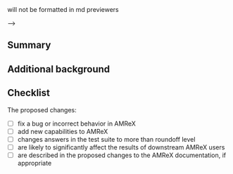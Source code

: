 <!-- Thank you for your pull request to AMReX!

  1. Be sure the title above is descriptive
  2. Be sure the PR targets the development branch
  3. Summarize the changes in a form suitable for use in case the commit is "squashed"
  4. Provide any background to help reviewers understand the proposed changes
  5. Fill out the checklist (using [x] to check the box) 

NOTE: All text between <-- and --> will not be formatted in md previewers
-->

## Summary

## Additional background

## Checklist

The proposed changes:
- [ ] fix a bug or incorrect behavior in AMReX
- [ ] add new capabilities to AMReX
- [ ] changes answers in the test suite to more than roundoff level
- [ ] are likely to significantly affect the results of downstream AMReX users
- [ ] are described in the proposed changes to the AMReX documentation, if appropriate

